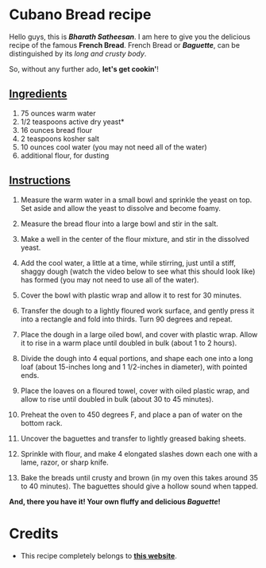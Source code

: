 # Cubano Bread recipe

Hello guys, this is ***Bharath Satheesan***. I am here to give you the delicious recipe of the famous **French Bread**. French Bread or ***Baguette***, can be distinguished by its *long and crusty body*.

So, without any further ado, **let's get cookin'**!

## <u>Ingredients</u>

1. 75 ounces warm water
2. 1/2 teaspoons active dry yeast*
3. 16 ounces bread flour
4. 2 teaspoons kosher salt
5. 10 ounces cool water (you may not need all of the water)
6. additional flour, for dusting

## <u>Instructions</u>
1. Measure the warm water in a small bowl and sprinkle the yeast on top. Set aside and allow the yeast to dissolve and become foamy.

2. Measure the bread flour into a large bowl and stir in the salt.

3. Make a well in the center of the flour mixture, and stir in the dissolved yeast.

4. Add the cool water, a little at a time, while stirring, just until a stiff, shaggy dough (watch the video below to see what this should look like) has formed (you may not need to use all of the water).

5. Cover the bowl with plastic wrap and allow it to rest for 30 minutes.

6. Transfer the dough to a lightly floured work surface, and gently press it into a rectangle and fold into thirds.  Turn 90 degrees and repeat. 

7. Place the dough in a large oiled bowl, and cover with plastic wrap.  Allow it to rise in a warm place until doubled in bulk (about 1 to 2 hours).

8. Divide the dough into 4 equal portions, and shape each one into a long loaf (about 15-inches long and 1 1/2-inches in diameter), with pointed ends.  

9. Place the loaves on a floured towel, cover with oiled plastic wrap, and allow to rise until doubled in bulk (about 30 to 45 minutes).

10. Preheat the oven to 450 degrees F, and place a pan of water on the bottom rack.

11. Uncover the baguettes and transfer to lightly greased baking sheets.

12. Sprinkle with flour, and make 4 elongated slashes down each one with a lame, razor, or sharp knife. 

13. Bake the breads until crusty and brown (in my oven this takes around 35 to 40 minutes).  The baguettes should give a hollow sound when tapped.


**And, there you have it! Your own fluffy and delicious *Baguette*!**

# Credits

- This recipe completely belongs to **[this website](https://bakingamoment.com/crusty-french-baguette-recipe/)**.